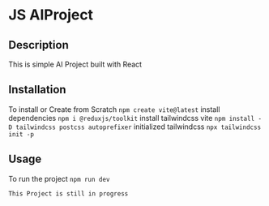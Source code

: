 # JS AIProject

## Description
This is simple AI Project built with React

## Installation
To install or Create from Scratch
`npm create vite@latest`
install dependencies
`npm i @reduxjs/toolkit`
install tailwindcss vite
`npm install -D tailwindcss postcss autoprefixer`
initialized tailwindcss
`npx tailwindcss init -p`

## Usage
To run the project
`npm run dev`


`This Project is still in progress`
